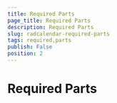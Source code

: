 ```yaml
---
title: Required Parts
page_title: Required Parts
description: Required Parts
slug: radcalendar-required-parts
tags: required,parts
publish: False
position: 2
---
```


# Required Parts



## 



